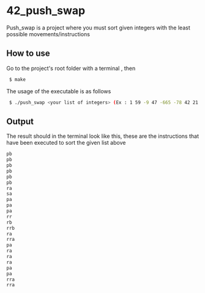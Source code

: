 # 42_push_swap
Push_swap is a project where you must sort given integers with the least possible movements/instructions

## How to use
Go to the project's root folder with a terminal , then

```bash
 $ make
```
The usage of the executable is as follows

```bash
 $ ./push_swap <your list of integers> (Ex : 1 59 -9 47 -665 -78 42 21 2)
```

## Output
The result should in the terminal look like this, these are the instructions that have been executed to sort the given list above

```bash
pb
pb
pb
pb
pb
pb
ra
sa
pa
pa
pa
rr
rb
rrb
ra
rra
pa
ra
ra
ra
pa
pa
rra
rra
```
